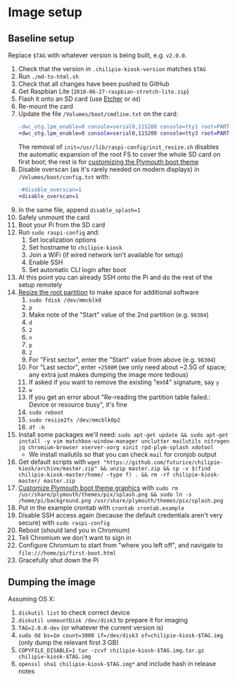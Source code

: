 # Image setup

## Baseline setup

Replace `$TAG` with whatever version is being built, e.g. `v2.0.0`.

1.  Check that the version in `.chilipie-kiosk-version` matches `$TAG`
1.  Run `./md-to-html.sh`
1.  Check that all changes have been pushed to GitHub
1.  Get Raspbian Lite (`2018-06-27-raspbian-stretch-lite.zip`)
1.  Flash it onto an SD card (use [Etcher](https://etcher.io) or `dd`)
1.  Re-mount the card
1.  Update the file `/Volumes/boot/cmdline.txt` on the card:
    ```diff
    -dwc_otg.lpm_enable=0 console=serial0,115200 console=tty1 root=PARTUUID=4d3ee428-02 rootfstype=ext4 elevator=deadline fsck.repair=yes rootwait quiet init=/usr/lib/raspi-config/init_resize.sh
    +dwc_otg.lpm_enable=0 console=serial0,115200 console=tty3 root=PARTUUID=4d3ee428-02 rootfstype=ext4 elevator=deadline fsck.repair=yes rootwait quiet splash quiet plymouth.ignore-serial-consoles logo.nologo vt.global_cursor_default=0
    ```
    The removal of `init=/usr/lib/raspi-config/init_resize.sh` disables the automatic expansion of the root FS to cover the whole SD card on first boot; the rest is for [customizing the Plymouth boot theme](https://scribles.net/customizing-boot-up-screen-on-raspberry-pi/)
1.  Disable overscan (as it's rarely needed on modern displays) in `/Volumes/boot/config.txt` with:
    ```diff
    -#disable_overscan=1
    +disable_overscan=1
    ```
1.  In the same file, append `disable_splash=1`
1.  Safely unmount the card
1.  Boot your Pi from the SD card
1.  Run `sudo raspi-config` and:
    1.  Set localization options
    1.  Set hostname to `chilipie-kiosk`
    1.  Join a WiFi (if wired network isn't available for setup)
    1.  Enable SSH
    1.  Set automatic CLI login after boot
1.  At this point you can already SSH onto the Pi and do the rest of the setup remotely
1.  [Resize the root partition](https://elinux.org/RPi_Resize_Flash_Partitions#Manually_resizing_the_SD_card_on_Raspberry_Pi) to make space for additional software
    1.  `sudo fdisk /dev/mmcblk0`
    1.  `p`
    1.  Make note of the "Start" value of the 2nd partition (e.g. `98304`)
    1.  `d`
    1.  `2`
    1.  `n`
    1.  `p`
    1.  `2`
    1.  For "First sector", enter the "Start" value from above (e.g. `98304`)
    1.  For "Last sector", enter `+2500M` (we only need about ~2.5G of space; any extra just makes dumping the image more tedious)
    1.  If asked if you want to remove the existing "ext4" signature, say `y`
    1.  `w`
    1.  If you get an error about "Re-reading the partition table failed.: Device or resource busy", it's fine
    1.  `sudo reboot`
    1.  `sudo resize2fs /dev/mmcblk0p2`
    1.  `df -h`
1.  Install some packages we'll need: `sudo apt-get update && sudo apt-get install -y vim matchbox-window-manager unclutter mailutils nitrogen jq chromium-browser xserver-xorg xinit rpd-plym-splash xdotool`
    -   We install mailutils so that you can check `mail` for cronjob output
1.  Get default scripts with `wget "https://github.com/futurice/chilipie-kiosk/archive/master.zip" && unzip master.zip && cp -v $(find chilipie-kiosk-master/home/ -type f) . && rm -rf chilipie-kiosk-master/ master.zip`
1.  [Customize Plymouth boot theme graphics](https://scribles.net/customizing-boot-up-screen-on-raspberry-pi/) with `sudo rm /usr/share/plymouth/themes/pix/splash.png && sudo ln -s /home/pi/background.png /usr/share/plymouth/themes/pix/splash.png`
1.  Put in the example crontab with `crontab crontab.example`
1.  Disable SSH access again (because the default credentials aren't very secure) with `sudo raspi-config`
1.  Reboot (should land you in Chromium)
1.  Tell Chromium we don't want to sign in
1.  Configure Chromium to start from "where you left off", and navigate to `file:///home/pi/first-boot.html`
1.  Gracefully shut down the Pi

## Dumping the image

Assuming OS X:

1.  `diskutil list` to check correct device
1.  `diskutil unmountDisk /dev/disk3` to prepare it for imaging
1.  `TAG=2.0.0-dev` (or whatever the current version is)
1.  `sudo dd bs=1m count=3000 if=/dev/disk3 of=chilipie-kiosk-$TAG.img` (only dump the relevant first 3 GB)
1.  `COPYFILE_DISABLE=1 tar -zcvf chilipie-kiosk-$TAG.img.tar.gz chilipie-kiosk-$TAG.img`
1.  `openssl sha1 chilipie-kiosk-$TAG.img*` and include hash in release notes
